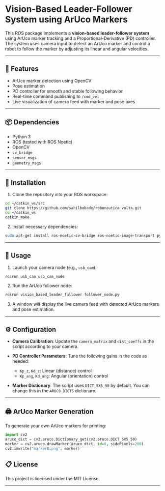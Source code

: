 # Vision-Based Leader-Follower System using ArUco Markers

This ROS package implements a **vision-based leader-follower system** using ArUco marker tracking and a Proportional-Derivative (PD) controller. The system uses camera input to detect an ArUco marker and control a robot to follow the marker by adjusting its linear and angular velocities.

---

## 🧠 Features

- ArUco marker detection using OpenCV
- Pose estimation
- PD controller for smooth and stable following behavior
- Real-time command publishing to `/cmd_vel`
- Live visualization of camera feed with marker and pose axes

---

## 📦 Dependencies

- Python 3
- ROS (tested with ROS Noetic)
- OpenCV 
- `cv_bridge`
- `sensor_msgs`
- `geometry_msgs`

---

## 🔧 Installation

1. Clone the repository into your ROS workspace:

```bash
cd ~/catkin_ws/src
git clone https://github.com/sahilbobade/robonautica_volta.git
cd ~/catkin_ws
catkin_make
```

2. Install necessary dependencies:

```bash
sudo apt-get install ros-noetic-cv-bridge ros-noetic-image-transport python3-opencv
```

---

## 🚀 Usage

1. Launch your camera node (e.g., `usb_cam`):

```bash
rosrun usb_cam usb_cam_node
```

2. Run the ArUco follower node:

```bash
rosrun vision_based_leader_follower follower_node.py
```

3. A window will display the live camera feed with detected ArUco markers and pose estimation.

---

## ⚙️ Configuration

- **Camera Calibration**:
  Update the `camera_matrix` and `dist_coeffs` in the script according to your camera.

- **PD Controller Parameters**:
  Tune the following gains in the code as needed:
  - `Kp_z`, `Kd_z`: Linear (distance) control
  - `Kp_ang`, `Kd_ang`: Angular (orientation) control

- **Marker Dictionary**:
  The script uses `DICT_5X5_50` by default. You can change this in the `ARUCO_DICTS` dictionary.

---

## 🖨️ ArUco Marker Generation

To generate your own ArUco markers for printing:

```python
import cv2
aruco_dict = cv2.aruco.Dictionary_get(cv2.aruco.DICT_5X5_50)
marker = cv2.aruco.drawMarker(aruco_dict, id=0, sidePixels=200)
cv2.imwrite("marker0.png", marker)
```


## 📋 License

This project is licensed under the MIT License.

---
